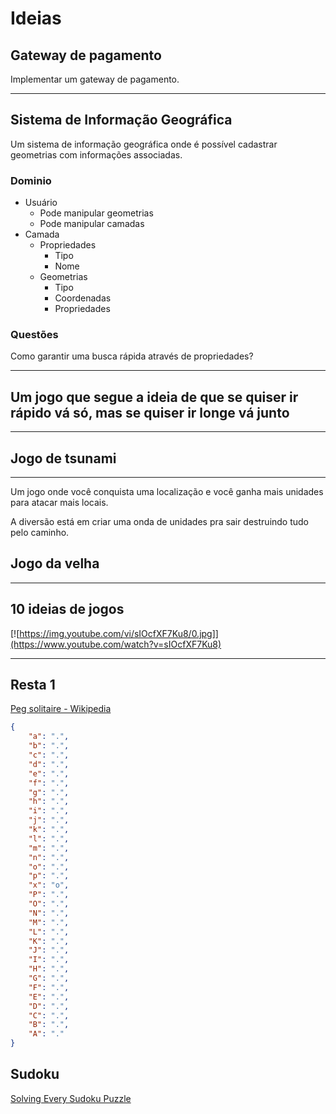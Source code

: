 # Ideias

## Gateway de pagamento

Implementar um gateway de pagamento.

---

## Sistema de Informação Geográfica

Um sistema de informação geográfica onde é possível cadastrar geometrias com
informações associadas.

### Dominio

- Usuário
  - Pode manipular geometrias
  - Pode manipular camadas
- Camada
  - Propriedades
    - Tipo
    - Nome
  - Geometrias
    - Tipo
    - Coordenadas
    - Propriedades

### Questões

Como garantir uma busca rápida através de propriedades?

---

<!-- markdownlint-disable-next-line MD013 -->
## Um jogo que segue a ideia de que se quiser ir rápido vá só, mas se quiser ir longe vá junto

---

## Jogo de tsunami

---

Um jogo onde você conquista uma localização e você ganha mais unidades para
atacar mais locais.

A diversão está em criar uma onda de unidades pra sair destruindo tudo pelo
caminho.

## Jogo da velha

---

## 10 ideias de jogos

[![https://img.youtube.com/vi/sIOcfXF7Ku8/0.jpg]](https://www.youtube.com/watch?v=sIOcfXF7Ku8)

---

## Resta 1

[Peg solitaire - Wikipedia](https://en.wikipedia.org/wiki/Peg_solitaire)

```json
{
    "a": ".",
    "b": ".",
    "c": ".",
    "d": ".",
    "e": ".",
    "f": ".",
    "g": ".",
    "h": ".",
    "i": ".",
    "j": ".",
    "k": ".",
    "l": ".",
    "m": ".",
    "n": ".",
    "o": ".",
    "p": ".",
    "x": "o",
    "P": ".",
    "O": ".",
    "N": ".",
    "M": ".",
    "L": ".",
    "K": ".",
    "J": ".",
    "I": ".",
    "H": ".",
    "G": ".",
    "F": ".",
    "E": ".",
    "D": ".",
    "C": ".",
    "B": ".",
    "A": "."
}
```

## Sudoku

[Solving Every Sudoku Puzzle](http://norvig.com/sudoku.html)
